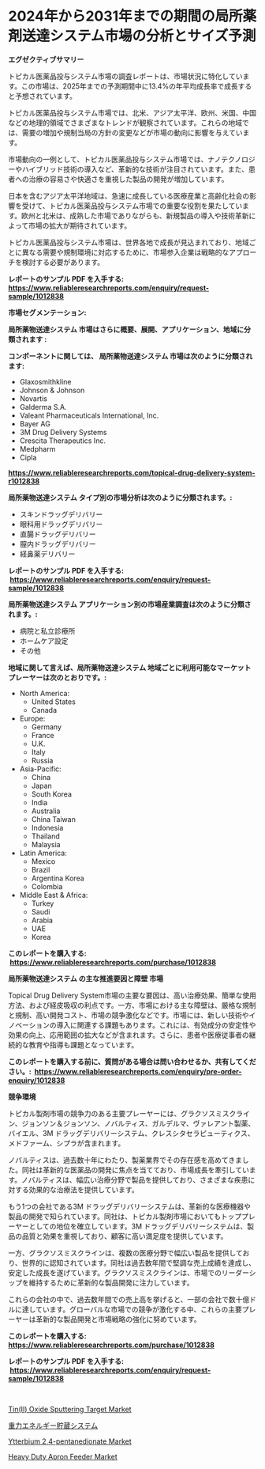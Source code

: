 <p><h1>2024年から2031年までの期間の局所薬剤送達システム市場の分析とサイズ予測</h1></p><p><strong>エグゼクティブサマリー</strong></p>
<p><p>トピカル医薬品投与システム市場の調査レポートは、市場状況に特化しています。この市場は、2025年までの予測期間中に13.4%の年平均成長率で成長すると予想されています。</p><p>トピカル医薬品投与システム市場では、北米、アジア太平洋、欧州、米国、中国などの地理的領域でさまざまなトレンドが観察されています。これらの地域では、需要の増加や規制当局の方針の変更などが市場の動向に影響を与えています。</p><p>市場動向の一例として、トピカル医薬品投与システム市場では、ナノテクノロジーやハイブリッド技術の導入など、革新的な技術が注目されています。また、患者への治療の容易さや快適さを重視した製品の開発が増加しています。</p><p>日本を含むアジア太平洋地域は、急速に成長している医療産業と高齢化社会の影響を受けて、トピカル医薬品投与システム市場での重要な役割を果たしています。欧州と北米は、成熟した市場でありながらも、新規製品の導入や技術革新によって市場の拡大が期待されています。</p><p>トピカル医薬品投与システム市場は、世界各地で成長が見込まれており、地域ごとに異なる需要や規制環境に対応するために、市場参入企業は戦略的なアプローチを検討する必要があります。</p></p>
<p><strong>レポートのサンプル PDF を入手する: <a href="https://www.reliableresearchreports.com/enquiry/request-sample/1012838">https://www.reliableresearchreports.com/enquiry/request-sample/1012838</a></strong></p>
<p><strong>市場セグメンテーション:</strong></p>
<p><strong> 局所薬物送達システム 市場はさらに概要、展開、アプリケーション、地域に分類されます :</strong></p>
<p><strong>コンポーネントに関しては、 局所薬物送達システム 市場は次のように分類されます: &nbsp;</strong></p>
<p><ul><li>Glaxosmithkline</li><li>Johnson & Johnson</li><li>Novartis</li><li>Galderma S.A.</li><li>Valeant Pharmaceuticals International, Inc.</li><li>Bayer AG</li><li>3M Drug Delivery Systems</li><li>Crescita Therapeutics Inc.</li><li>Medpharm</li><li>Cipla</li></ul></p>
<p><strong><a href="https://www.reliableresearchreports.com/topical-drug-delivery-system-r1012838">https://www.reliableresearchreports.com/topical-drug-delivery-system-r1012838</a></strong></p>
<p><strong> 局所薬物送達システム タイプ別の市場分析は次のように分類されます。:</strong></p>
<p><ul><li>スキンドラッグデリバリー</li><li>眼科用ドラッグデリバリー</li><li>直腸ドラッグデリバリー</li><li>膣内ドラッグデリバリー</li><li>経鼻薬デリバリー</li></ul></p>
<p><strong>レポートのサンプル PDF を入手する: &nbsp;<a href="https://www.reliableresearchreports.com/enquiry/request-sample/1012838">https://www.reliableresearchreports.com/enquiry/request-sample/1012838</a></strong></p>
<p><strong> 局所薬物送達システム アプリケーション別の市場産業調査は次のように分類されます。:</strong></p>
<p><ul><li>病院と私立診療所</li><li>ホームケア設定</li><li>その他</li></ul></p>
<p><strong>地域に関して言えば、局所薬物送達システム 地域ごとに利用可能なマーケットプレーヤーは次のとおりです。:</strong></p>
<p><ul>
    <li>
        North America:
        <ul>
            <li>United States</li>
            <li>Canada</li>
        </ul>
    </li>
    <li>
        Europe:
        <ul>
            <li>Germany</li>
            <li>France</li>
            <li>U.K.</li>
            <li>Italy</li>
            <li>Russia</li>
        </ul>
    </li>
    <li>
        Asia-Pacific:
        <ul>
            <li>China</li>
            <li>Japan</li>
            <li>South Korea</li>
            <li>India</li>
            <li>Australia</li>
            <li>China Taiwan</li>
            <li>Indonesia</li>
            <li>Thailand</li>
            <li>Malaysia</li>
        </ul>
    </li>
    <li>
        Latin America:
        <ul>
            <li>Mexico</li>
            <li>Brazil</li>
            <li>Argentina Korea</li>
            <li>Colombia</li>
        </ul>
    </li>
    <li>
        Middle East & Africa:
        <ul>
            <li>Turkey</li>
            <li>Saudi</li>
            <li>Arabia</li>
            <li>UAE</li>
            <li>Korea</li>
        </ul>
    </li>
    </ul></p>
<p><strong>このレポートを購入する: &nbsp;<a href="https://www.reliableresearchreports.com/purchase/1012838">https://www.reliableresearchreports.com/purchase/1012838</a></strong></p>
<p><strong>局所薬物送達システム の主な推進要因と障壁 市場</strong></p>
<p><p>Topical Drug Delivery System市場の主要な要因は、高い治療効果、簡単な使用方法、および経皮吸収の利点です。一方、市場における主な障壁は、厳格な規制と規制、高い開発コスト、市場の競争激化などです。市場には、新しい技術やイノベーションの導入に関連する課題もあります。これには、有効成分の安定性や効果の向上、応用範囲の拡大などが含まれます。さらに、患者や医療従事者の継続的な教育や指導も課題となっています。</p></p>
<p><strong>このレポートを購入する前に、質問がある場合は問い合わせるか、共有してください。:&nbsp; <a href="https://www.reliableresearchreports.com/enquiry/pre-order-enquiry/1012838">https://www.reliableresearchreports.com/enquiry/pre-order-enquiry/1012838</a></strong></p>
<p><strong>競争環境</strong></p>
<p><p>トピカル製剤市場の競争力のある主要プレーヤーには、グラクソスミスクライン、ジョンソン＆ジョンソン、ノバルティス、ガルデルマ、ヴァレアント製薬、バイエル、3M ドラッグデリバリーシステム、クレスシタセラピューティクス、メドファーム、シプラが含まれます。</p><p>ノバルティスは、過去数十年にわたり、製薬業界でその存在感を高めてきました。同社は革新的な医薬品の開発に焦点を当てており、市場成長を牽引しています。ノバルティスは、幅広い治療分野で製品を提供しており、さまざまな疾患に対する効果的な治療法を提供しています。</p><p>もう1つの会社である3M ドラッグデリバリーシステムは、革新的な医療機器や製品の開発で知られています。同社は、トピカル製剤市場においてもトッププレーヤーとしての地位を確立しています。3M ドラッグデリバリーシステムは、製品の品質と効果を重視しており、顧客に高い満足度を提供しています。</p><p>一方、グラクソスミスクラインは、複数の医療分野で幅広い製品を提供しており、世界的に認知されています。同社は過去数年間で堅調な売上成績を達成し、安定した成長を遂げています。グラクソスミスクラインは、市場でのリーダーシップを維持するために革新的な製品開発に注力しています。</p><p>これらの会社の中で、過去数年間での売上高を挙げると、一部の会社で数十億ドルに達しています。グローバルな市場での競争が激化する中、これらの主要プレーヤーは革新的な製品開発と市場戦略の強化に努めています。</p></p>
<p><strong>このレポートを購入する: &nbsp; <a href="https://www.reliableresearchreports.com/purchase/1012838">https://www.reliableresearchreports.com/purchase/1012838</a></strong></p>
<p><strong>レポートのサンプル PDF を入手する: &nbsp;<a href="https://www.reliableresearchreports.com/enquiry/request-sample/1012838">https://www.reliableresearchreports.com/enquiry/request-sample/1012838</a></strong><strong></strong></p>
<p>&nbsp;</p>
<p><p><a href="https://www.linkedin.com/pulse/tinii-oxide-sputtering-target-market-offers-provide-insightful-mricc?trackingId=%2FbG2wCUNAa3de1QyG35a4A%3D%3D">Tin(II) Oxide Sputtering Target Market</a></p><p><a href="https://github.com/AriMuller2009/Market-Research-Report-List-1/blob/main/243497426882.md">重力エネルギー貯蔵システム</a></p><p><a href="https://www.linkedin.com/pulse/decoding-ytterbium-24-pentanedionate-market-deep-dive-latest-ffoxc?trackingId=xWor42wLdLRDKr8JdCM0Lw%3D%3D">Ytterbium 2,4-pentanedionate Market</a></p><p><a href="https://github.com/ChiragRP21/Market-Research-Report-List-4/blob/main/heavy-duty-apron-feeder-market.md">Heavy Duty Apron Feeder Market</a></p></p>